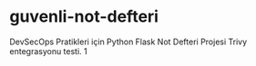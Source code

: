 # guvenli-not-defteri
DevSecOps Pratikleri için Python Flask Not Defteri Projesi
Trivy entegrasyonu testi. 1